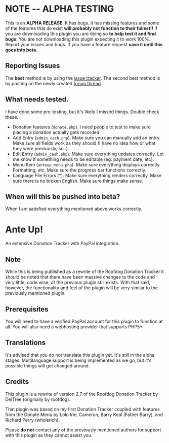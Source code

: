# NOTE -- ALPHA TESTING

This is an **ALPHA RELEASE**. It has bugs. It has missing features and some of the features that do exist **will probably not function to their fullest!!** If you are
downloading this plugin you are doing so **to help test it and find bugs**. You are not downloading this plugin expecting it to work 100%. Report your issues and bugs.
If you have a feature request **save it until this goes into beta**.

## Reporting Issues

The **best** method is by using the [issue tracker](https://github.com/septor/anteup/issues). The second best method is by posting on the newly created
[forum thread](http://e107.org/e107_plugins/forum/forum_viewtopic.php?236838).

## What needs tested.

I have done some pre-testing, but it's likely I missed things. Double check these.

* Donation features (`donate.php`). I need people to test to make sure placing a donation actually gets recorded.
* Add Entry (`admin_cash.php`). Make sure you can manually add an entry. Make sure all fields work as they should (I have no idea how or what they were previously, so..).
* Edit Entry (`admin_cash.php`). Make sure everything updates correctly. Let me know if something needs to be editable (eg: payment date, etc).
* Menu Item (`anteup_menu.php`). Make sure everything displays correctly. Formatting, etc. Make sure the progress bar functions correctly.
* Language File Errors (*). Make sure everything renders correctly. Make sure there is no broken English. Make sure things make sense.

## When will this be pushed into beta?

When I am satisfied everything mentioned above works correctly.


# Ante Up!

An extensive Donation Tracker with PayPal integration.

## Note

While this is being published as a rewrite of the Roofdog Donation Tracker it should be noted that there have been massive changes to the code and very little, code wise,
of the previous plugin still exists. With that said, however, the functionality and feel of the plugin will be very similar to the previously mentioned plugin.

## Prerequisites

You will need to have a verified PayPal account for this plugin to function at all.
You will also need a webhosting provider that supports PHP5+


## Translations

It's advised that you do not translate this plugin yet. It's still in the alpha stages. Multilanguage support is being implemented as we go, but it's possible things will get changed around.

## Credits

This plugin is a rewrite of version 2.7 of the Roofdog Donation Tracker by DelTree (originally by roofdog).

That plugin was based on my first Donation Tracker coupled with features from the Donate Menu by Lolo Irie, Cameron, Barry Keal (Father Barry), and Richard Perry (whoisrich).

Please **do not** contact any of the previously mentioned authors for support with this plugin as they cannot assist you.